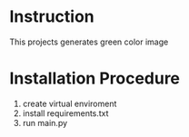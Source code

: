 # Instruction
This projects generates green color image 

# Installation Procedure 
1. create virtual enviroment 
2. install requirements.txt 
3. run main.py 
